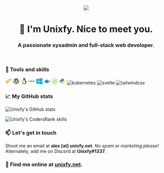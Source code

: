 <p align="center"><a href="https://unixfy.net" target="_blank"><img src="https://unixfy.net/images/logo-cropped.svg" width="500px"></img></a></p>
<h1 align="center">👋 I'm Unixfy. Nice to meet you.</h1>
<h3 align="center">A passionate sysadmin and full-stack web developer.</h3>

<br>

### 🔧 Tools and skills
<img src="https://raw.githubusercontent.com/devicons/devicon/master/icons/amazonwebservices/amazonwebservices-original.svg" alt="aws" width="20" height="20"/> <img src="https://raw.githubusercontent.com/devicons/devicon/master/icons/wordpress/wordpress-plain.svg" alt="wordpress" width="20" height="20"/> <img src="https://raw.githubusercontent.com/devicons/devicon/master/icons/linux/linux-original.svg" alt="linux" width="20" height="20"/> <img src="https://raw.githubusercontent.com/devicons/devicon/master/icons/nginx/nginx-original.svg" alt="nginx" width="20" height="20"/> <img src="https://raw.githubusercontent.com/devicons/devicon/master/icons/windows8/windows8-original.svg" alt="windows-server" width="20" height="20"/> <img src="https://raw.githubusercontent.com/devicons/devicon/master/icons/docker/docker-original.svg" alt="docker" width="20" height="20"/> <img src="https://raw.githubusercontent.com/devicons/devicon/master/icons/nodejs/nodejs-original.svg" alt="node" width="20" height="20"/> 
<img src="https://raw.githubusercontent.com/devicons/devicon/master/icons/python/python-original.svg" alt="node" width="20" height="20"/> <img src="https://cdn.jsdelivr.net/gh/devicons/devicon/icons/kubernetes/kubernetes-plain.svg" alt="kubernetes" width="20" height="20" /> <img src="https://cdn.jsdelivr.net/gh/devicons/devicon/icons/svelte/svelte-original.svg" alt="svelte" width="20" height="20" /> <img src="https://cdn.jsdelivr.net/gh/devicons/devicon/icons/tailwindcss/tailwindcss-plain.svg" alt="tailwindcss" width="20" height="20" />



### 📈 My GitHub stats

![Unixfy's GitHub stats](https://github-readme-stats.vercel.app/api?username=unixfy&show_icons=true&count_private=true&theme=vue)

![Unixfy's CodersRank skills](https://cr-skills-chart-widget.azurewebsites.net/api/api?username=unixfy&height=100)


### 📫 Let's get in touch
Shoot me an email at <b>alex [at] unixfy.net</b>. <i>No spam or marketing please!</i> Alternately, add me on Discord at <b>Unixfy#1337</b>.

### 🏢 Find me online at <a href="https://unixfy.net" target="_blank">unixfy.net</a>.

<!--
**unixfy/unixfy** is a ✨ _special_ ✨ repository because its `README.md` (this file) appears on your GitHub profile.

Here are some ideas to get you started:

- 🔭 I’m currently working on ...
- 🌱 I’m currently learning ...
- 👯 I’m looking to collaborate on ...
- 🤔 I’m looking for help with ...
- 💬 Ask me about ...
- 📫 How to reach me: ...
- 😄 Pronouns: ...
- ⚡ Fun fact: ...
-->
